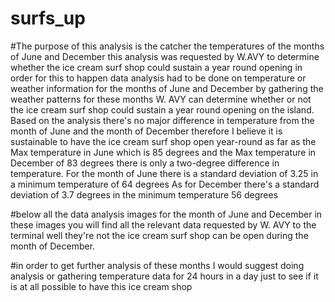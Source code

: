 # surfs_up
#The purpose of this analysis is the catcher the temperatures of the months of June and December this analysis was requested by W.AVY to determine whether the ice cream surf shop could sustain a year round opening in order for this to happen data analysis had to be done on temperature or weather information for the months of June and December by gathering the weather patterns for these months W. AVY can determine whether or not the ice cream surf shop could sustain a year round opening on the island. Based on the analysis there's no major difference in temperature from the month of June and the month of December therefore I believe it is sustainable to have the ice cream surf shop open year-round as far as the Max temperature in June which is 85 degrees and the Max temperature in December of 83 degrees there is only a two-degree difference in temperature. 
For the month of June there is a standard deviation of 3.25 in a minimum temperature of 64 degrees As for December there's a standard deviation of 3.7 degrees in the minimum temperature 56 degrees


#below all the data analysis images for the month of June and December in these images you will find all the relevant data requested by W. AVY to the terminal well they're not the ice cream surf shop can be open during the month of December.


#in order to get further analysis of these months I would suggest doing analysis or gathering temperature data for 24 hours in a day just to see if it is at all possible to have this ice cream shop 
